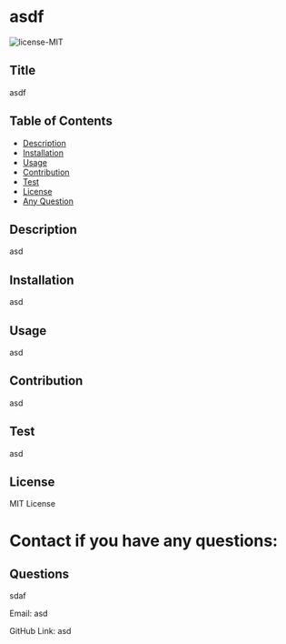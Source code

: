# asdf

  <img alt="license-MIT" src="https://img.shields.io/badge/License-MIT License-brightgreen.svg" />
  
  
  ## Title
  asdf

  ## Table of Contents
  * [Description](#description)
  * [Installation](#installation)
  * [Usage](#usage)
  * [Contribution](#contribution)
  * [Test](#test)
  * [License](#license)
  * [Any Question](#questions)

  ## Description
  asd
  
  ## Installation
  asd
  
  ## Usage
  asd
  
  ## Contribution
  asd
  
  ## Test
  asd
  
  ## License
  MIT License

  # Contact if you have any questions:

  ## Questions
  sdaf

  Email:
  asd

  GitHub Link:
  asd
